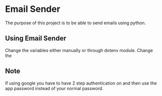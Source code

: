 # Email Sender

The purpose of this project is to be able to send emails using python.

## Using Email Sender
Change the variables either manually or through dotenv module. Change the 

## Note
If using google you have to have 2 step authentication on and then use the app password instead of your normal password.